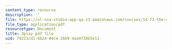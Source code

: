 ```yaml
---
content_type: resource
description: ''
file: https://ol-ocw-studio-app-qa.s3.amazonaws.com/courses/14-73-the-challenge-of-world-poverty-spring-2011/79221cd16b2404ce26b94aa9738b5e11_klz2SdQorbA.pdf
file_type: application/pdf
resourcetype: Document
title: 3play pdf file
uid: 79221cd1-6b24-04ce-26b9-4aa9738b5e11
---
```

